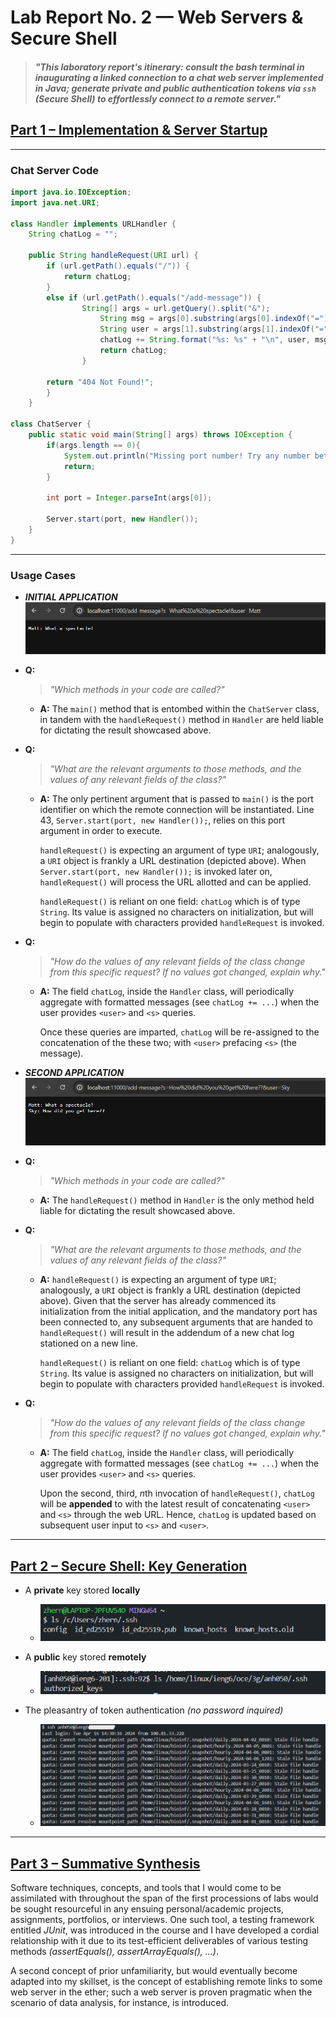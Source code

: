 # Lab Report No. 2 &mdash; Web Servers & Secure Shell

> #### *"This laboratory report's itinerary: consult the bash terminal in inaugurating a linked connection to a chat web server implemented in Java; generate private and public authentication tokens via `ssh` (Secure Shell) to effortlessly connect to a remote server."*

## <ins>Part 1 &ndash; Implementation & Server Startup</ins>

------

### Chat Server Code
  
```java
import java.io.IOException;
import java.net.URI;

class Handler implements URLHandler {
    String chatLog = "";

    public String handleRequest(URI url) {
        if (url.getPath().equals("/")) {
            return chatLog;
        }
        else if (url.getPath().equals("/add-message")) {
                String[] args = url.getQuery().split("&");
                    String msg = args[0].substring(args[0].indexOf("=") + 1);
                    String user = args[1].substring(args[1].indexOf("=") + 1);
                    chatLog += String.format("%s: %s" + "\n", user, msg);
                    return chatLog;
                }
            
        return "404 Not Found!";
        }
    }

class ChatServer {
    public static void main(String[] args) throws IOException {
        if(args.length == 0){
            System.out.println("Missing port number! Try any number between 1024 to 49151");
            return;
        }

        int port = Integer.parseInt(args[0]);

        Server.start(port, new Handler());
    }
}
```

------

### Usage Cases

- ***INITIAL APPLICATION***
![Matt's Statement](./ChatServer_1.png)

- **Q:**
  > *"Which methods in your code are called?"*
  - **A:** The `main()` method that is entombed within the `ChatServer` class, in tandem with the `handleRequest()` method in `Handler` are held liable for dictating the result showcased above.
    
- **Q:**
  > *"What are the relevant arguments to those methods, and the values of any relevant fields of the class?"*
  - **A:** The only pertinent argument that is passed to `main()` is the port identifier on which the remote connection will be instantiated. Line 43, `Server.start(port, new Handler());`, relies on this port argument in order to execute.

    `handleRequest()` is expecting an argument of type `URI`; analogously, a `URI` object is frankly a URL destination (depicted above). When `Server.start(port, new Handler());` is invoked later on, `handleRequest()` will process the URL allotted and can be applied.
    
    `handleRequest()` is reliant on one field: `chatLog` which is of type `String`. Its value is assigned no characters on initialization, but will begin to populate with characters provided `handleRequest` is invoked.

- **Q:**
  > *"How do the values of any relevant fields of the class change from this specific request? If no values got changed, explain why."*
  - **A:** The field `chatLog`, inside the `Handler` class, will periodically aggregate with formatted messages (see `chatLog += ...`) when the user provides `<user>` and `<s>` queries.
  
    Once these queries are imparted, `chatLog` will be re-assigned to the concatenation of the these two;
    with `<user>` prefacing `<s>` (the message).
     

- ***SECOND APPLICATION***
![Sky's Statement](./ChatServer_2.png)

- **Q:**
  > *"Which methods in your code are called?"*
  - **A:** The `handleRequest()` method in `Handler` is the only method held liable for dictating the result showcased above.
    
- **Q:**
  > *"What are the relevant arguments to those methods, and the values of any relevant fields of the class?"*
  - **A:** `handleRequest()` is expecting an argument of type `URI`; analogously, a `URI` object is frankly a URL destination (depicted above). Given that the server has already commenced its initialization from the initial application, and the mandatory port has been connected to, any
    subsequent arguments that are handed to `handleRequest()` will result in the addendum of a new chat log stationed on a new line. 

    `handleRequest()` is reliant on one field: `chatLog` which is of type `String`. Its value is assigned no characters on initialization, but will begin to populate with characters provided `handleRequest` is invoked.

- **Q:**
  > *"How do the values of any relevant fields of the class change from this specific request? If no values got changed, explain why."*
  - **A:** The field `chatLog`, inside the `Handler` class, will periodically aggregate with formatted messages (see `chatLog += ...`) when the user provides `<user>` and `<s>` queries.

    Upon the second, third, *n*th invocation of `handleRequest()`, `chatLog` will be **appended** to with the latest result of concatenating `<user>` and `<s>` through the web URL. Hence, `chatLog` is updated based on subsequent user input to `<s>` and `<user>`.

------

## <ins>Part 2 &ndash; Secure Shell: Key Generation</ins>

- A **private** key stored **locally**
  - ![Private SSH Key](./SSH-Key-Priv.png)

- A **public** key stored **remotely**
  - ![Public SSH Key](./SSH-Key-Pub.png)

- The pleasantry of token authentication *(no password inquired)*
  - ![Remote Server Connection](./Remote-Server-Encounter-1.png)

------

## <ins>Part 3 &ndash; Summative Synthesis</ins>

Software techniques, concepts, and tools that I would come to be assimilated with throughout the span of the first processions of labs would be sought resourceful in any ensuing personal/academic projects, assignments, portfolios, or interviews. One such tool, a testing framework entitled *JUnit*, was introduced in the course and I have developed a cordial relationship with it due to its test-efficient deliverables of various testing methods *(assertEquals(), assertArrayEquals(), ...)*.

A second concept of prior unfamiliarity, but would eventually become adapted into my skillset, is the concept of establishing remote links to some web server in the ether; such a web server is proven pragmatic when the scenario of data analysis, for instance, is introduced.



